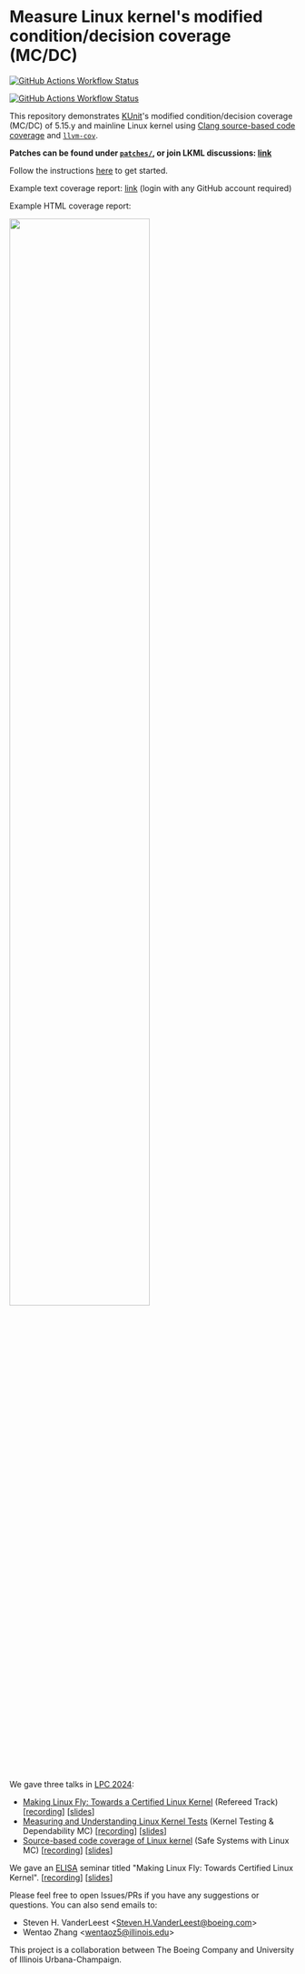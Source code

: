# Measure Linux kernel's modified condition/decision coverage (MC/DC)

[![GitHub Actions Workflow Status](https://img.shields.io/github/actions/workflow/status/xlab-uiuc/linux-mcdc/llvm-trunk-linux-mainline.yml?label=LLVM%20trunk%2BLinux%20mainline)](https://github.com/xlab-uiuc/linux-mcdc/actions/workflows/llvm-trunk-linux-mainline.yml)

[![GitHub Actions Workflow Status](https://img.shields.io/github/actions/workflow/status/xlab-uiuc/linux-mcdc/llvm-trunk-linux-v5.15.153.yml?label=LLVM%20trunk%2BLinux%20v5.15.153)](https://github.com/xlab-uiuc/linux-mcdc/actions/workflows/llvm-trunk-linux-v5.15.153.yml)

This repository demonstrates [KUnit](https://docs.kernel.org/dev-tools/kunit/index.html)'s
modified condition/decision coverage (MC/DC) of 5.15.y and mainline Linux kernel
using [Clang source-based code coverage](https://clang.llvm.org/docs/SourceBasedCodeCoverage.html)
and [`llvm-cov`](https://llvm.org/docs/CommandGuide/llvm-cov.html).

<!--
Primary
development of the kernel patch set is being performed in the [xlab-uiuc/llvm-cov](https://github.com/xlab-uiuc/linux-cov)
project.
-->

**Patches can be found under [`patches/`](patches/), or join LKML discussions:
[link](https://lore.kernel.org/lkml/20240824230641.385839-1-wentaoz5@illinois.edu/)**

Follow the instructions [here](docs/measure-kernel-mcdc.md) to get started.

Example text coverage report: [link](https://github.com/xlab-uiuc/linux-mcdc/actions/runs/10013137034/job/27681036852#step:8:7) (login with any GitHub account required)

Example HTML coverage report:

<img src="screenshot.png" width="70%">

We gave three talks in [LPC 2024](https://lpc.events/event/18/page/224-lpc-2024-overview):

- [Making Linux Fly: Towards a Certified Linux Kernel](https://lpc.events/event/18/contributions/1718/) (Refereed Track)
  [[recording](https://www.youtube.com/live/1KWkfHxTqYY?feature=shared&t=3957)]
  [[slides](https://lpc.events/event/18/contributions/1718/attachments/1584/3477/LPC'24%20Fly%20(no%20animation).pdf)]
- [Measuring and Understanding Linux Kernel Tests](https://lpc.events/event/18/contributions/1793/) (Kernel Testing & Dependability MC)
  [[recording](https://www.youtube.com/live/kcr8NXEbzcg?feature=shared&t=9380)]
  [[slides](https://lpc.events/event/18/contributions/1793/attachments/1624/3447/LPC'24%20Linux%20Testing.pdf)]
- [Source-based code coverage of Linux kernel](https://lpc.events/event/18/contributions/1895/) (Safe Systems with Linux MC)
  [[recording](https://www.youtube.com/live/kcr8NXEbzcg?feature=shared&t=23820)]
  [[slides](https://lpc.events/event/18/contributions/1895/attachments/1643/3462/LPC'24%20Source%20based%20(short).pdf)]

We gave an [ELISA](https://elisa.tech/) seminar titled "Making Linux Fly: Towards Certified Linux
Kernel".
[[recording](https://elisa.tech/blog/2024/05/28/making-linux-fly-towards-certified-linux-kernel/)]
[[slides](./docs/elisa-slides.pdf)]

Please feel free to open Issues/PRs if you have any suggestions or questions.
You can also send emails to:

- Steven H. VanderLeest \<Steven.H.VanderLeest@boeing.com\>
- Wentao Zhang \<wentaoz5@illinois.edu\>

This project is a collaboration between The Boeing Company and University of
Illinois Urbana-Champaign.
